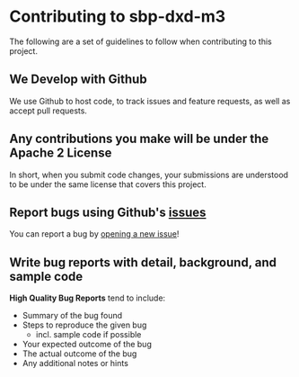 # Contributing to sbp-dxd-m3
The following are a set of guidelines to follow when contributing to this project.

## We Develop with Github
We use Github to host code, to track issues and feature requests, as well as accept pull requests.

## Any contributions you make will be under the Apache 2 License
In short, when you submit code changes, your submissions are understood to be under the same license that covers this project.

## Report bugs using Github's [issues](https://github.com/NoumenaDigital/sbp-dxd-m3/issues)
You can report a bug by [opening a new issue](https://github.com/NoumenaDigital/sbp-dxd-m3/issues/new)!

## Write bug reports with detail, background, and sample code

**High Quality Bug Reports** tend to include:

- Summary of the bug found
- Steps to reproduce the given bug
    - incl. sample code if possible
- Your expected outcome of the bug
- The actual outcome of the bug
- Any additional notes or hints